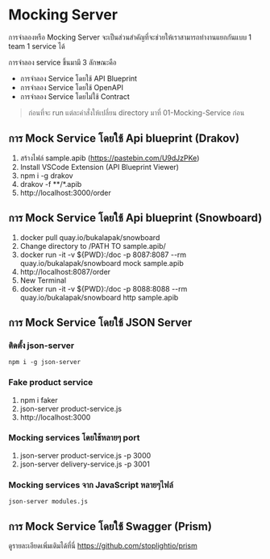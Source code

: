 # Mocking Server
การจำลองหรือ Mocking Server จะเป็นส่วนสำคัญที่จะช่วยให้เราสามารถทำงานแยกกันแบบ 1 team 1 service ได้

การจำลอง service ขึ้นมามี 3 ลักษณะคือ
* การจำลอง Service โดยใช้ API Blueprint
* การจำลอง Service โดยใช้ OpenAPI
* การจำลอง Service โดยไม่ใช้ Contract

> ก่อนที่จะ run แต่ละคำสั่งให้เปลี่ยน directory มาที่ 01-Mocking-Service ก่อน

## การ Mock Service โดยใช้ Api blueprint (Drakov)
1. สร้างไฟล์ sample.apib (https://pastebin.com/U9dJzPKe)
2. Install VSCode Extension (API Blueprint Viewer)
3. npm i -g drakov
4. drakov -f **/*.apib
5. http://localhost:3000/order

## การ Mock Service โดยใช้ Api blueprint (Snowboard)
1. docker pull quay.io/bukalapak/snowboard
2. Change directory to /PATH TO sample.apib/
3. docker run -it -v ${PWD}:/doc -p 8087:8087 --rm quay.io/bukalapak/snowboard mock sample.apib
4. http://localhost:8087/order
5. New Terminal
6. docker run -it -v ${PWD}:/doc -p 8088:8088 --rm quay.io/bukalapak/snowboard http sample.apib

## การ Mock Service โดยใช้ JSON Server
### ติดตั้ง json-server
```
npm i -g json-server
```

### Fake product service
1. npm i faker
2. json-server product-service.js
3. http://localhost:3000

### Mocking services โดยใช้หลายๆ port
1. json-server product-service.js -p 3000
2. json-server delivery-service.js -p 3001

### Mocking services จาก JavaScript หลายๆไฟล์
```
json-server modules.js
```

## การ Mock Service โดยใช้ Swagger (Prism)
ดูรายละเอียดเพิ่มเติมได้ที่นี่
https://github.com/stoplightio/prism
